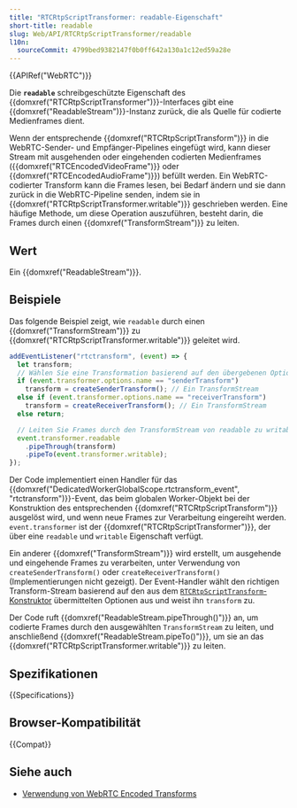 ```yaml
---
title: "RTCRtpScriptTransformer: readable-Eigenschaft"
short-title: readable
slug: Web/API/RTCRtpScriptTransformer/readable
l10n:
  sourceCommit: 4799bed9382147f0b0ff642a130a1c12ed59a28e
---
```


{{APIRef("WebRTC")}}

Die **`readable`** schreibgeschützte Eigenschaft des {{domxref("RTCRtpScriptTransformer")}}-Interfaces gibt eine {{domxref("ReadableStream")}}-Instanz zurück, die als Quelle für codierte Medienframes dient.

Wenn der entsprechende {{domxref("RTCRtpScriptTransform")}} in die WebRTC-Sender- und Empfänger-Pipelines eingefügt wird, kann dieser Stream mit ausgehenden oder eingehenden codierten Medienframes ({{domxref("RTCEncodedVideoFrame")}} oder {{domxref("RTCEncodedAudioFrame")}}) befüllt werden. Ein WebRTC-codierter Transform kann die Frames lesen, bei Bedarf ändern und sie dann zurück in die WebRTC-Pipeline senden, indem sie in {{domxref("RTCRtpScriptTransformer.writable")}} geschrieben werden. Eine häufige Methode, um diese Operation auszuführen, besteht darin, die Frames durch einen {{domxref("TransformStream")}} zu leiten.

## Wert

Ein {{domxref("ReadableStream")}}.

## Beispiele

Das folgende Beispiel zeigt, wie `readable` durch einen {{domxref("TransformStream")}} zu {{domxref("RTCRtpScriptTransformer.writable")}} geleitet wird.

```js
addEventListener("rtctransform", (event) => {
  let transform;
  // Wählen Sie eine Transformation basierend auf den übergebenen Optionen aus
  if (event.transformer.options.name == "senderTransform")
    transform = createSenderTransform(); // Ein TransformStream
  else if (event.transformer.options.name == "receiverTransform")
    transform = createReceiverTransform(); // Ein TransformStream
  else return;

  // Leiten Sie Frames durch den TransformStream von readable zu writable
  event.transformer.readable
    .pipeThrough(transform)
    .pipeTo(event.transformer.writable);
});
```

Der Code implementiert einen Handler für das {{domxref("DedicatedWorkerGlobalScope.rtctransform_event", "rtctransform")}}-Event, das beim globalen Worker-Objekt bei der Konstruktion des entsprechenden {{domxref("RTCRtpScriptTransform")}} ausgelöst wird, und wenn neue Frames zur Verarbeitung eingereiht werden.
`event.transformer` ist der {{domxref("RTCRtpScriptTransformer")}}, der über eine `readable` und `writable` Eigenschaft verfügt.

Ein anderer {{domxref("TransformStream")}} wird erstellt, um ausgehende und eingehende Frames zu verarbeiten, unter Verwendung von `createSenderTransform()` oder `createReceiverTransform()` (Implementierungen nicht gezeigt). Der Event-Handler wählt den richtigen Transform-Stream basierend auf den aus dem [`RTCRtpScriptTransform`-Konstruktor](/de/docs/Web/API/RTCRtpScriptTransform/RTCRtpScriptTransform) übermittelten Optionen aus und weist ihn `transform` zu.

Der Code ruft {{domxref("ReadableStream.pipeThrough()")}} an, um codierte Frames durch den ausgewählten `TransformStream` zu leiten, und anschließend {{domxref("ReadableStream.pipeTo()")}}, um sie an das {{domxref("RTCRtpScriptTransformer.writable")}} zu leiten.

## Spezifikationen

{{Specifications}}

## Browser-Kompatibilität

{{Compat}}

## Siehe auch

- [Verwendung von WebRTC Encoded Transforms](/de/docs/Web/API/WebRTC_API/Using_Encoded_Transforms)
